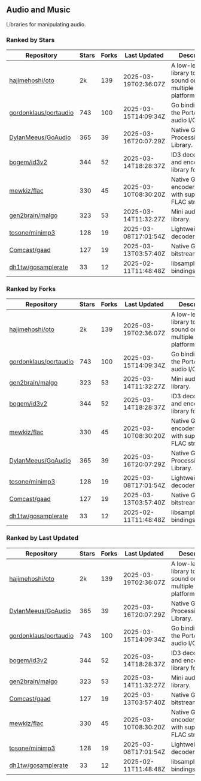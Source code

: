 ## Audio and Music

Libraries for manipulating audio.

### Ranked by Stars

| Repository | Stars | Forks | Last Updated | Description | 
|------------|-------|-------|--------------|-------------|
| [hajimehoshi/oto](https://github.com/hajimehoshi/oto) | 2k | 139 | 2025-03-19T02:36:07Z |  A low-level library to play sound on multiple platforms. |
| [gordonklaus/portaudio](https://github.com/gordonklaus/portaudio) | 743 | 100 | 2025-03-15T14:09:34Z |  Go bindings for the PortAudio audio I/O library. |
| [DylanMeeus/GoAudio](https://github.com/DylanMeeus/GoAudio) | 365 | 39 | 2025-03-16T20:07:29Z |  Native Go Audio Processing Library. |
| [bogem/id3v2](https://github.com/bogem/id3v2) | 344 | 52 | 2025-03-14T18:28:37Z |  ID3 decoding and encoding library for Go. |
| [mewkiz/flac](https://github.com/mewkiz/flac) | 330 | 45 | 2025-03-10T08:30:20Z |  Native Go FLAC encoder/decoder with support for FLAC streams. |
| [gen2brain/malgo](https://github.com/gen2brain/malgo) | 323 | 53 | 2025-03-14T11:32:27Z |  Mini audio library. |
| [tosone/minimp3](https://github.com/tosone/minimp3) | 128 | 19 | 2025-03-08T17:01:54Z |  Lightweight MP3 decoder library. |
| [Comcast/gaad](https://github.com/Comcast/gaad) | 127 | 19 | 2025-03-13T03:57:40Z |  Native Go AAC bitstream parser. |
| [dh1tw/gosamplerate](https://github.com/dh1tw/gosamplerate) | 33 | 12 | 2025-02-11T11:48:48Z |  libsamplerate bindings for go. |

### Ranked by Forks

| Repository | Stars | Forks | Last Updated | Description | 
|------------|-------|-------|--------------|-------------|
| [hajimehoshi/oto](https://github.com/hajimehoshi/oto) | 2k | 139 | 2025-03-19T02:36:07Z |  A low-level library to play sound on multiple platforms. |
| [gordonklaus/portaudio](https://github.com/gordonklaus/portaudio) | 743 | 100 | 2025-03-15T14:09:34Z |  Go bindings for the PortAudio audio I/O library. |
| [gen2brain/malgo](https://github.com/gen2brain/malgo) | 323 | 53 | 2025-03-14T11:32:27Z |  Mini audio library. |
| [bogem/id3v2](https://github.com/bogem/id3v2) | 344 | 52 | 2025-03-14T18:28:37Z |  ID3 decoding and encoding library for Go. |
| [mewkiz/flac](https://github.com/mewkiz/flac) | 330 | 45 | 2025-03-10T08:30:20Z |  Native Go FLAC encoder/decoder with support for FLAC streams. |
| [DylanMeeus/GoAudio](https://github.com/DylanMeeus/GoAudio) | 365 | 39 | 2025-03-16T20:07:29Z |  Native Go Audio Processing Library. |
| [tosone/minimp3](https://github.com/tosone/minimp3) | 128 | 19 | 2025-03-08T17:01:54Z |  Lightweight MP3 decoder library. |
| [Comcast/gaad](https://github.com/Comcast/gaad) | 127 | 19 | 2025-03-13T03:57:40Z |  Native Go AAC bitstream parser. |
| [dh1tw/gosamplerate](https://github.com/dh1tw/gosamplerate) | 33 | 12 | 2025-02-11T11:48:48Z |  libsamplerate bindings for go. |

### Ranked by Last Updated

| Repository | Stars | Forks | Last Updated | Description | 
|------------|-------|-------|--------------|-------------|
| [hajimehoshi/oto](https://github.com/hajimehoshi/oto) | 2k | 139 | 2025-03-19T02:36:07Z |  A low-level library to play sound on multiple platforms. |
| [DylanMeeus/GoAudio](https://github.com/DylanMeeus/GoAudio) | 365 | 39 | 2025-03-16T20:07:29Z |  Native Go Audio Processing Library. |
| [gordonklaus/portaudio](https://github.com/gordonklaus/portaudio) | 743 | 100 | 2025-03-15T14:09:34Z |  Go bindings for the PortAudio audio I/O library. |
| [bogem/id3v2](https://github.com/bogem/id3v2) | 344 | 52 | 2025-03-14T18:28:37Z |  ID3 decoding and encoding library for Go. |
| [gen2brain/malgo](https://github.com/gen2brain/malgo) | 323 | 53 | 2025-03-14T11:32:27Z |  Mini audio library. |
| [Comcast/gaad](https://github.com/Comcast/gaad) | 127 | 19 | 2025-03-13T03:57:40Z |  Native Go AAC bitstream parser. |
| [mewkiz/flac](https://github.com/mewkiz/flac) | 330 | 45 | 2025-03-10T08:30:20Z |  Native Go FLAC encoder/decoder with support for FLAC streams. |
| [tosone/minimp3](https://github.com/tosone/minimp3) | 128 | 19 | 2025-03-08T17:01:54Z |  Lightweight MP3 decoder library. |
| [dh1tw/gosamplerate](https://github.com/dh1tw/gosamplerate) | 33 | 12 | 2025-02-11T11:48:48Z |  libsamplerate bindings for go. |

